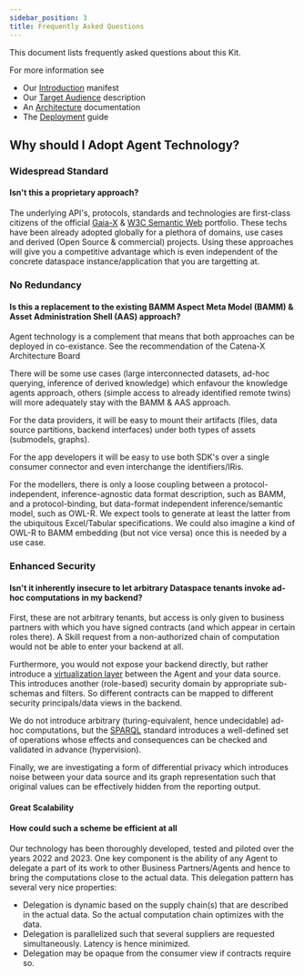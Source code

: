 ```yaml
---
sidebar_position: 3
title: Frequently Asked Questions
---
```


This document lists frequently asked questions about this Kit.

For more information see

* Our [Introduction](audience) manifest
* Our [Target Audience](audience) description
* An [Architecture](../development-view/architecture) documentation
* The [Deployment](../operation-view/deployment) guide

## Why should I Adopt Agent Technology?

### Widespread Standard

#### Isn't this a proprietary approach?

The underlying API's, protocols, standards and technologies are first-class citizens of the official [Gaia-X](https://gaia-x.eu/what-is-gaia-x/deliverables/data-spaces/) & [W3C Semantic Web](https://www.w3.org/standards/semanticweb/) portfolio.
These techs have been already adopted globally for a plethora of domains, use cases and derived (Open Source & commercial) projects.
Using these approaches will give you a competitive advantage which is even independent of the concrete dataspace instance/application that you are targetting at.

### No Redundancy

#### Is this a replacement to the existing BAMM Aspect Meta Model (BAMM) & Asset Administration Shell (AAS) approach?

Agent technology is a complement that means that both approaches can be deployed in co-existance. See the recommendation of the Catena-X Architecture Board

There will be some use cases (large interconnected datasets, ad-hoc querying, inference of derived knowledge) which enfavour the knowledge agents approach, others (simple access to already identified remote twins) will more adequately stay with the BAMM & AAS approach.

For the data providers, it will be easy to mount their artifacts (files, data source partitions, backend interfaces) under both types of assets (submodels, graphs).

For the app developers it will be easy to use both SDK's over a single consumer connector and even interchange the identifiers/IRis.

For the modellers, there is only a loose coupling between a protocol-independent, inference-agnostic data format description, such as BAMM, and a protocol-binding, but data-format independent inference/semantic model, such as OWL-R. We expect tools to generate at least the latter from the ubiquitous Excel/Tabular specifications. We could also imagine a kind of OWL-R to BAMM embedding (but not vice versa) once this is needed by a use case.

### Enhanced Security

#### Isn't it inherently insecure to let arbitrary Dataspace tenants invoke ad-hoc computations in my backend?

First, these are not arbitrary tenants, but access is only given to business partners with which you have signed contracts (and which appear in certain roles there).
A Skill request from a non-authorized chain of computation would not be able to enter your backend at all.

Furthermore, you would not expose your backend directly, but rather introduce a [virtualization layer](../development-view/architecture) between the Agent and your data source. This introduces another (role-based) security domain by appropriate sub-schemas and filters. So different contracts can be mapped to different security principals/data views in the backend.

We do not introduce arbitrary (turing-equivalent, hence undecidable) ad-hoc computations, but the [SPARQL](../development-view/sparql) standard introduces a well-defined set of operations whose effects and consequences can be checked and validated in advance (hypervision).

Finally, we are investigating a form of differential privacy which introduces noise between your data source and its graph representation such that original values can be effectively hidden from the reporting output.

#### Great Scalability

#### How could such a scheme be efficient at all

Our technology has been thoroughly developed, tested and piloted over the years 2022 and 2023. One key component is the ability of any Agent to delegate
a part of its work to other Business Partners/Agents and hence to bring the computations close to the actual data. This delegation pattern has several very nice properties:

* Delegation is dynamic based on the supply chain(s) that are described in the actual data. So the actual computation chain optimizes with the data.
* Delegation is parallelized such that several suppliers are requested simultaneously. Latency is hence minimized.
* Delegation may be opaque from the consumer view if contracts require so.
